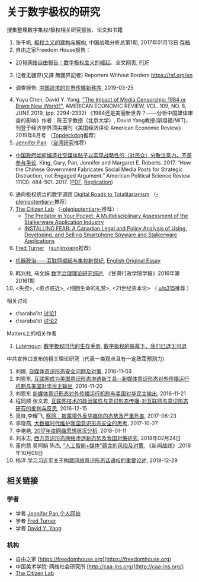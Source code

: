 # 关于数字极权的研究
搜集整理数字集权/极权相关研究报告、论文和书籍

1. 张千帆, [极权主义的建构与解构](https://ipfs.ink/e/QmdRY16z6ZFrtHnDsJMBVukVta14Ri9Q4KNhUJ6SBGHQHa), 中国战略分析总第1期, 2017年01月13日 [存档](https://archive.ph/67VFR)
2. 自由之家Freedom House报告：
  * [2018网络自由报告：数字极权主义的崛起](https://freedomhouse.org/article/2018-freedom-on-the-net-press-release-simplified-chinese-digital-authoritarianism)。全文[网页](https://freedomhouse.org/report/freedom-net/freedom-net-2018/rise-digital-authoritarianism), [PDF](https://freedomhouse.org/sites/default/files/FOTN_2018_Final%20Booklet_11_1_2018.pdf)
3. 记者无疆界(又譯 無國界記者) Reporters Without Borders https://rsf.org/en
  * 调查报告: [中国追求的世界传媒新秩序](./cn_rapport_chine-web_final_3.pdf), 2019-03-25
4. Yuyu Chen, David Y. Yang, ["The Impact of Media Censorship: 1984 or Brave New World?"](https://site.stanford.edu/sites/g/files/sbiybj8706/f/3586-1984bravenewworld_draft.pdf), AMERICAN ECONOMIC REVIEW, VOL. 109, NO. 6, JUNE 2019, (pp. 2294-2332) 《1984还是美丽新世界？——分析中国媒体审查的影响》作者：陈玉宇教授（北京大学）, David Yang教授(斯坦福/MIT)，刊登于经济学界顶尖期刊《美国经济评论 American Economic Review》2019年6月号 （[Topdeckdog](https://www.reddit.com/user/Topdeckdog/)推荐）
5. [Jennifer Pan](http://jenpan.com) （[台湾研究](https://pincong.rocks/people/%E5%8F%B0%E6%B9%BE%E7%A0%94%E7%A9%B6)推荐）
  * [中国政府如何编造社交媒体贴子以实现战略性的（对民众）分散注意力，不是参与争论](https://archive.md/dZysi). King, Gary, Pan, Jennifer and Margaret E. Roberts. 2017. “How the Chinese Government Fabricates Social Media Posts for Strategic Distraction, not Engaged Argument.” American Political Science Review 111(3): 484-501. 2017. ([PDF](./50c.pdf), [Replication](https://dataverse.harvard.edu/dataset.xhtml?persistentId=doi:10.7910/DVN/QSZMPD))
6. 通向极权统治的数字道路 [Digital Roads to Totalitarianism](https://link.springer.com/chapter/10.1007/978-3-030-00813-0_7) （[-plenipotentiary-](https://www.reddit.com/user/-plenipotentiary-/)推荐）
7. [The Citizen Lab](https://citizenlab.ca/) （[-plenipotentiary-](https://www.reddit.com/user/-plenipotentiary-/)推荐）:
    * [The Predator in Your Pocket: A Multidisciplinary Assessment of the Stalkerware Application Industry](https://citizenlab.ca/docs/stalkerware-holistic.pdf)
    * [INSTALLING FEAR: A Canadian Legal and Policy Analysis of Using, Developing, and Selling Smartphone Spyware and Stalkerware Applications](https://citizenlab.ca/docs/stalkerware-legal.pdf)
8. [Fred Turner](http://fredturner.stanford.edu/) （[sunjinxiang](https://www.reddit.com/user/sunjinxiang/)推荐）
  * [机器政治——互联网崛起与集权新世纪](http://caa-ins.org/archives/3665), [English Original Essay](http://fredturner.stanford.edu/wp-content/uploads/Turner-Machine-Politics-Harpers-Magazine-2019-01.pdf)
9. 韩兆柱, 马文娟 [数字治理理论研究综述](https://ipfs.ink/e/QmUF36rg9iH71LSf2jsi8P1YH8cN5zxZxMSzAagBzV3WhR), 《甘肃行政学院学报》2016年第20161期
10. <失控>, <奇点临近>, <细胞生命的礼赞>, <21世纪资本论> （ [u/p315](https://www.reddit.com/user/p315/)推荐 ）

相关讨论
* r/saraba1st [讨论1](https://old.reddit.com/r/saraba1st/comments/c0f1c4/%E6%9C%89%E6%B2%A1%E6%9C%89%E5%95%A5%E5%85%B3%E4%BA%8E%E6%8A%80%E6%9C%AF%E9%9B%86%E6%9D%83%E7%9A%84%E7%90%86%E8%AE%BA%E7%A0%94%E7%A9%B6/)
* r/saraba1st [讨论2](https://old.reddit.com/r/saraba1st/comments/bwko9v/1984%E8%BF%98%E6%98%AF%E7%BE%8E%E4%B8%BD%E6%96%B0%E4%B8%96%E7%95%8C%E5%88%86%E6%9E%90%E4%B8%AD%E5%9B%BD%E5%AA%92%E4%BD%93%E5%AE%A1%E6%9F%A5%E7%9A%84%E5%BD%B1%E5%93%8D%E4%BD%9C%E8%80%85%E9%99%88%E7%8E%89%E5%AE%87%E6%95%99%E6%8E%88%E5%8C%97%E4%BA%AC%E5%A4%A7%E5%AD%A6_david/)


Matters上的相关作者
1. [Luterngun](https://matters.news/@Luterngun): [数字极权时代的生存手册](https://g-rosidte.gitbook.io/record-of-survival-in-digital-totalitarian-era/v/shu-zi-ji-quan-shi-dai-sheng-cun-shou-ji/), [数字极权的铁幕下，我们已退无可退](https://matters.news/@Luterngun/%E6%95%B0%E5%AD%97%E6%9E%81%E6%9D%83%E7%9A%84%E9%93%81%E5%B9%95%E4%B8%8B-%E6%88%91%E4%BB%AC%E5%B7%B2%E9%80%80%E6%97%A0%E5%8F%AF%E9%80%80-zdpuB2rVyKBpoHLuxJCWh9BxeqmAas2XqjryFasdS2JhUQdg6)

中共宣传口发布的相关理论研究（代表一类观点且有一定政策预测力）
1. 刘娜, [自媒体意识形态安全问题及对策](https://archive.li/dMT5s), 2016-11-03
2. 刘恩东, [互联网成为美国意识形态渗透新工具--新媒体意识形态对外传播运行机制与美国对华民主输出](https://archive.li/sNBD3),  2016-11-20
3. 刘恩东 [新媒体意识形态对外传播运行机制与美国对华民主输出](https://archive.md/KtFrv), 2016-11-21
4. 程同顺 张文君, [互联网技术的政治属性与意识形态传播-对互联网与意识形态研究的批判与反思](https://archive.li/odwco), 2016-12-15
5. 吴锋,李耀飞, [察网：披露境外反华媒体的态势及严重危害](https://archive.md/srHbm), 2017-06-23
6. 李晓燕, [大数据时代维护我国意识形态安全的思考](https://archive.md/p3D5C), 2017-10-27
7. 李艳艳, [2017年度网络思想状况分析](https://archive.li/23yUa), 2018-01-11
8. 刘永志, [西方意识形态网络渗透新态势及我国对策研究](https://web.archive.org/web/20190619044434/http://www.xizhengw.com/html/jtysgmzt/YiShiXingTai/37961.html), 2018年02月24日
9. 董向慧 吴阿娟 陈杰, [“人工智能+媒体”蕴含的风险及对策](https://archive.li/K8iYy), 《新闻战线》,2018年10月08日
10. 杨洋 [学习习近平关于构建网络意识形态话语权的重要论述](https://archive.md/gmXU1), 2018-12-29

## 相关链接

### 学者
* 学者 [Jennifer Pan 个人网站](http://jenpan.com)
* 学者 [Fred Turner](http://fredturner.stanford.edu/)
* 学者 [David Y. Yang](http://davidyyang.com/)

### 机构
* 自由之家 [https://freedomhouse.org](https://freedomhouse.org)
* 中国美术学院-网络社会研究所 [http://caa-ins.org/](http://caa-ins.org/)
* [The Citizen Lab](https://citizenlab.ca/)


<script>var clicky_site_ids = clicky_site_ids || []; clicky_site_ids.push(101186330);</script>
<script async src="//static.getclicky.com/js"></script>
<noscript><p><img alt="Clicky" width="1" height="1" src="//in.getclicky.com/101186330ns.gif" /></p></noscript>
